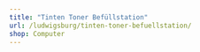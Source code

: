 ```yaml
---
title: "Tinten Toner Befüllstation"
url: /ludwigsburg/tinten-toner-befuellstation/
shop: Computer
---
```

